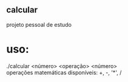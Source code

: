  calcular
 -
projeto pessoal de estudo 
# uso:
./calcular <número> <operação> <número>  
operações matemáticas disponíveis: +, -, '*', /
